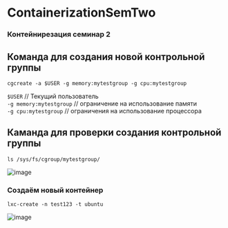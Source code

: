 # ContainerizationSemTwo

### Контейнирезация семинар 2

 ## Команда для создания новой контрольной группы

``cgcreate -a $USER -g memory:mytestgroup -g cpu:mytestgroup`` 

 ``$USER`` // Текущий пользователь  
 ``-g memory:mytestgroup`` // ограничение на использование памяти  
 ``-g cpu:mytestgroup`` // ограничения на использование процессора  

 ## Каманда для проверки создания  контрольной группы 

 ``ls /sys/fs/cgroup/mytestgroup/``

![image](https://github.com/ScherbakovM/ContainerizationSemTwo/assets/109952823/52c0ad6c-b4c7-4112-8ec7-1998bd08f88e)

### Создаём новый контейнер 

``lxc-create -n test123 -t ubuntu ``

![image](https://github.com/ScherbakovM/ContainerizationSemTwo/assets/109952823/b3344a19-d52d-4e61-b3f3-ccc6849611ac)

 

